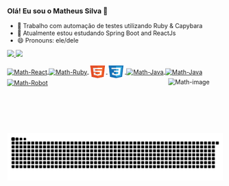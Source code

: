 ### Olá! Eu sou o Matheus Silva 👋

- 🔭 Trabalho com automação de testes utilizando Ruby & Capybara
- 🌱 Atualmente estou estudando Spring Boot and ReactJs
- 😄 Pronouns: ele/dele

<div>
  <a href="https://github.com/MatheusDsouza">
  <img height="180em" src="https://github-readme-stats.vercel.app/api?username=MatheusDsouza&show_icons=true&theme=dark&include_all_commits=true&count_private=true"/>
  <img height="180em" src="https://github-readme-stats.vercel.app/api/top-langs/?username=MatheusDsouza&layout=compact&langs_count=7&theme=dark"/>
</div>
  
<div style="display: inline_block"><br>
  <img align="center" alt="Math-React" height="30" width="40" src="https://cdn.jsdelivr.net/gh/devicons/devicon/icons/react/react-original.svg">
  <img align="center" alt="Math-Ruby" height="30" width="40" src="https://cdn.jsdelivr.net/gh/devicons/devicon/icons/ruby/ruby-plain.svg">
  <img align="center" alt="Math-HTML" height="30" width="40" src="https://raw.githubusercontent.com/devicons/devicon/master/icons/html5/html5-original.svg">
  <img align="center" alt="Math-CSS" height="30" width="40" src="https://raw.githubusercontent.com/devicons/devicon/master/icons/css3/css3-original.svg">
  <img align="center" alt="Math-Java" height="30" width="40" src="https://cdn.jsdelivr.net/gh/devicons/devicon/icons/java/java-plain.svg">
  <img align="center" alt="Math-Java" height="30" width="40" src="https://www.mailslurp.com/assets/brands/capybara.png">
  <img align="center" alt="Math-Robot" height="30" width="30" src="https://techvoices.org/img/2020/RoboCon.png">
  <img align="right" alt="Math-image" height="128" width="128" src="https://media.discordapp.net/attachments/821065797525831691/870739645225394216/download20210605224702.png">
</div>
 
   ## 
  
 ![Snake animation](https://github.com/MatheusDsouza/MatheusDsouza/blob/output/github-contribution-grid-snake.svg)
